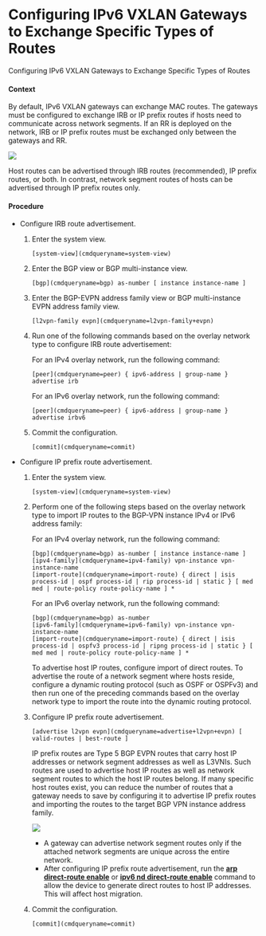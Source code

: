 Configuring IPv6 VXLAN Gateways to Exchange Specific Types of Routes
====================================================================

Configuring IPv6 VXLAN Gateways to Exchange Specific Types of Routes

#### Context

By default, IPv6 VXLAN gateways can exchange MAC routes. The gateways must be configured to exchange IRB or IP prefix routes if hosts need to communicate across network segments. If an RR is deployed on the network, IRB or IP prefix routes must be exchanged only between the gateways and RR.

![](../public_sys-resources/note_3.0-en-us.png) 

Host routes can be advertised through IRB routes (recommended), IP prefix routes, or both. In contrast, network segment routes of hosts can be advertised through IP prefix routes only.



#### Procedure

* Configure IRB route advertisement.
  1. Enter the system view.
     
     
     ```
     [system-view](cmdqueryname=system-view)
     ```
  2. Enter the BGP view or BGP multi-instance view.
     
     
     ```
     [bgp](cmdqueryname=bgp) as-number [ instance instance-name ]
     ```
  3. Enter the BGP-EVPN address family view or BGP multi-instance EVPN address family view.
     
     
     ```
     [l2vpn-family evpn](cmdqueryname=l2vpn-family+evpn)
     ```
  4. Run one of the following commands based on the overlay network type to configure IRB route advertisement:
     
     
     
     For an IPv4 overlay network, run the following command:
     
     ```
     [peer](cmdqueryname=peer) { ipv6-address | group-name } advertise irb
     ```
     
     For an IPv6 overlay network, run the following command:
     
     ```
     [peer](cmdqueryname=peer) { ipv6-address | group-name } advertise irbv6
     ```
  5. Commit the configuration.
     
     
     ```
     [commit](cmdqueryname=commit)
     ```
* Configure IP prefix route advertisement. 
  1. Enter the system view.
     
     
     ```
     [system-view](cmdqueryname=system-view)
     ```
  2. Perform one of the following steps based on the overlay network type to import IP routes to the BGP-VPN instance IPv4 or IPv6 address family:
     
     
     
     For an IPv4 overlay network, run the following command:
     
     ```
     [bgp](cmdqueryname=bgp) as-number [ instance instance-name ]
     [ipv4-family](cmdqueryname=ipv4-family) vpn-instance vpn-instance-name
     [import-route](cmdqueryname=import-route) { direct | isis process-id | ospf process-id | rip process-id | static } [ med med | route-policy route-policy-name ] *
     ```
     
     For an IPv6 overlay network, run the following command:
     
     ```
     [bgp](cmdqueryname=bgp) as-number
     [ipv6-family](cmdqueryname=ipv6-family) vpn-instance vpn-instance-name
     [import-route](cmdqueryname=import-route) { direct | isis process-id | ospfv3 process-id | ripng process-id | static } [ med med | route-policy route-policy-name ] *
     ```
     
     To advertise host IP routes, configure import of direct routes. To advertise the route of a network segment where hosts reside, configure a dynamic routing protocol (such as OSPF or OSPFv3) and then run one of the preceding commands based on the overlay network type to import the route into the dynamic routing protocol.
  3. Configure IP prefix route advertisement. 
     
     
     ```
     [advertise l2vpn evpn](cmdqueryname=advertise+l2vpn+evpn) [ valid-routes | best-route ]
     ```
     
     IP prefix routes are Type 5 BGP EVPN routes that carry host IP addresses or network segment addresses as well as L3VNIs. Such routes are used to advertise host IP routes as well as network segment routes to which the host IP routes belong. If many specific host routes exist, you can reduce the number of routes that a gateway needs to save by configuring it to advertise IP prefix routes and importing the routes to the target BGP VPN instance address family.
     
     ![](../public_sys-resources/note_3.0-en-us.png) 
     + A gateway can advertise network segment routes only if the attached network segments are unique across the entire network.
     + After configuring IP prefix route advertisement, run the [**arp direct-route enable**](cmdqueryname=arp+direct-route+enable) or [**ipv6 nd direct-route enable**](cmdqueryname=ipv6+nd+direct-route+enable) command to allow the device to generate direct routes to host IP addresses. This will affect host migration.
  4. Commit the configuration.
     
     
     ```
     [commit](cmdqueryname=commit)
     ```